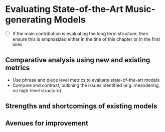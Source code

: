 
# Evaluating State-of-the-Art Music-generating Models


- [ ] If the main contribution is evaluating the long term structure, then ensure this
  is emphasized either in the title of this chapter or in the first lines


## Comparative analysis using new and existing metrics
* Use phrase and piece level metrics to evaluate state-of-the-art models
* Compare and contrast, outlining the issues identified (e.g. meandering, no high-level
  structure)

## Strengths and shortcomings of existing models

## Avenues for improvement